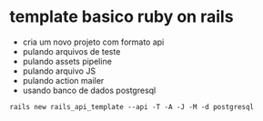 # template basico ruby on rails

- cria um novo projeto com formato api
- pulando arquivos de teste
- pulando assets pipeline
- pulando arquivo JS
- pulando action mailer
- usando banco de dados postgresql

`rails new rails_api_template --api -T -A -J -M -d postgresql`
